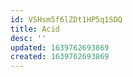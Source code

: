```yaml
---
id: VSHsm5f6lZDt1HP5q1SDQ
title: Acid
desc: ''
updated: 1639762693869
created: 1639762693869
---
```


